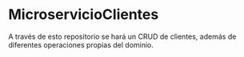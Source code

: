 # MicroservicioClientes
A través de esto repositorio se hará un CRUD de clientes, además de diferentes operaciones propias del dominio. 

